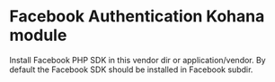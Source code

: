 # Facebook Authentication Kohana module

Install Facebook PHP SDK in this vendor dir or application/vendor. By default the
Facebook SDK should be installed in Facebook subdir.